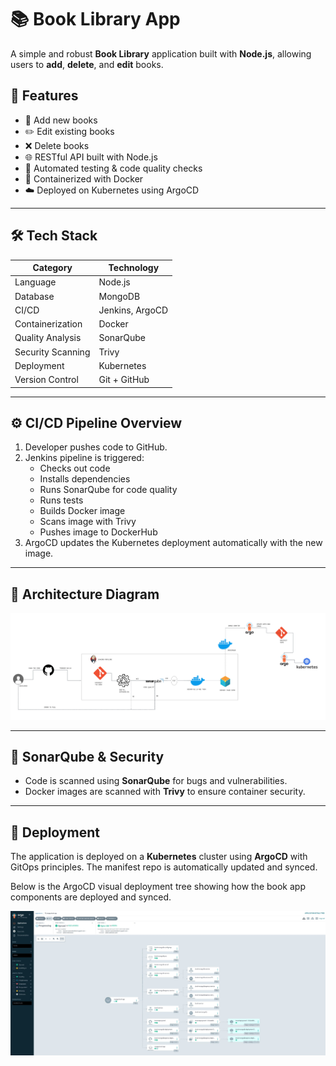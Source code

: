 # 📚 Book Library App

A simple and robust **Book Library** application built with **Node.js**, allowing users to **add**, **delete**, and **edit** books.

## 🚀 Features

- 📘 Add new books
- ✏️ Edit existing books
- ❌ Delete books
- 🌐 RESTful API built with Node.js
- 🧪 Automated testing & code quality checks
- 🐳 Containerized with Docker
- ☁️ Deployed on Kubernetes using ArgoCD

---

## 🛠 Tech Stack

| Category          | Technology         |
|-------------------|--------------------|
| Language          | Node.js            |
| Database          | MongoDB            |
| CI/CD             | Jenkins, ArgoCD    |
| Containerization  | Docker             |
| Quality Analysis  | SonarQube          |
| Security Scanning | Trivy              |
| Deployment        | Kubernetes         |
| Version Control   | Git + GitHub       |

---

## ⚙️ CI/CD Pipeline Overview

1. Developer pushes code to GitHub.
2. Jenkins pipeline is triggered:
   - Checks out code
   - Installs dependencies
   - Runs SonarQube for code quality
   - Runs tests
   - Builds Docker image
   - Scans image with Trivy
   - Pushes image to DockerHub
3. ArgoCD updates the Kubernetes deployment automatically with the new image.

---

## 📸 Architecture Diagram

![Architecture Diagram](./arellano.png)


---

## 🧪 SonarQube & Security

- Code is scanned using **SonarQube** for bugs and vulnerabilities.
- Docker images are scanned with **Trivy** to ensure container security.

---

## 🚚 Deployment

The application is deployed on a **Kubernetes** cluster using **ArgoCD** with GitOps principles. The manifest repo is automatically updated and synced.


Below is the ArgoCD visual deployment tree showing how the book app components are deployed and synced.

![ArgoCD Deployment Screenshot](/argocd-screenshot.jpg)





